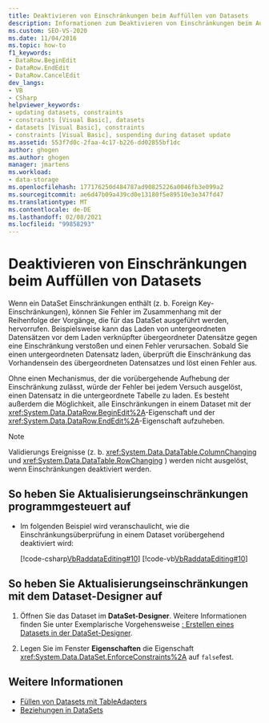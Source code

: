 ```yaml
---
title: Deaktivieren von Einschränkungen beim Auffüllen von Datasets
description: Informationen zum Deaktivieren von Einschränkungen beim Auffüllen eines Datasets. Unterbrechen Sie Update Einschränkungen Programm gesteuert oder mithilfe der DataSet-Designer.
ms.custom: SEO-VS-2020
ms.date: 11/04/2016
ms.topic: how-to
f1_keywords:
- DataRow.BeginEdit
- DataRow.EndEdit
- DataRow.CancelEdit
dev_langs:
- VB
- CSharp
helpviewer_keywords:
- updating datasets, constraints
- constraints [Visual Basic], datasets
- datasets [Visual Basic], constraints
- constraints [Visual Basic], suspending during dataset update
ms.assetid: 553f7d0c-2faa-4c17-b226-dd02855bf1dc
author: ghogen
ms.author: ghogen
manager: jmartens
ms.workload:
- data-storage
ms.openlocfilehash: 177176250d484787ad90825226a0046fb3e099a2
ms.sourcegitcommit: ae6d47b09a439cd0e13180f5e89510e3e347fd47
ms.translationtype: MT
ms.contentlocale: de-DE
ms.lasthandoff: 02/08/2021
ms.locfileid: "99858293"
---
```

# <a name="turn-off-constraints-while-filling-a-dataset"></a>Deaktivieren von Einschränkungen beim Auffüllen von Datasets

Wenn ein DataSet Einschränkungen enthält (z. b. Foreign Key-Einschränkungen), können Sie Fehler im Zusammenhang mit der Reihenfolge der Vorgänge, die für das DataSet ausgeführt werden, hervorrufen. Beispielsweise kann das Laden von untergeordneten Datensätzen vor dem Laden verknüpfter übergeordneter Datensätze gegen eine Einschränkung verstoßen und einen Fehler verursachen. Sobald Sie einen untergeordneten Datensatz laden, überprüft die Einschränkung das Vorhandensein des übergeordneten Datensatzes und löst einen Fehler aus.

Ohne einen Mechanismus, der die vorübergehende Aufhebung der Einschränkung zulässt, würde der Fehler bei jedem Versuch ausgelöst, einen Datensatz in die untergeordnete Tabelle zu laden. Es besteht außerdem die Möglichkeit, alle Einschränkungen in einem Dataset mit der <xref:System.Data.DataRow.BeginEdit%2A>-Eigenschaft und der <xref:System.Data.DataRow.EndEdit%2A>-Eigenschaft aufzuheben.

> [!NOTE]
> Validierungs Ereignisse (z. b. <xref:System.Data.DataTable.ColumnChanging> und <xref:System.Data.DataTable.RowChanging> ) werden nicht ausgelöst, wenn Einschränkungen deaktiviert werden.

## <a name="to-suspend-update-constraints-programmatically"></a>So heben Sie Aktualisierungseinschränkungen programmgesteuert auf

- Im folgenden Beispiel wird veranschaulicht, wie die Einschränkungsüberprüfung in einem Dataset vorübergehend deaktiviert wird:

     [!code-csharp[VbRaddataEditing#10](../data-tools/codesnippet/CSharp/turn-off-constraints-while-filling-a-dataset_1.cs)]
     [!code-vb[VbRaddataEditing#10](../data-tools/codesnippet/VisualBasic/turn-off-constraints-while-filling-a-dataset_1.vb)]

## <a name="to-suspend-update-constraints-using-the-dataset-designer"></a>So heben Sie Aktualisierungseinschränkungen mit dem Dataset-Designer auf

1. Öffnen Sie das Dataset im **DataSet-Designer**. Weitere Informationen finden Sie unter Exemplarische Vorgehensweise [: Erstellen eines Datasets in der DataSet-Designer](walkthrough-creating-a-dataset-with-the-dataset-designer.md).

2. Legen Sie im Fenster **Eigenschaften** die Eigenschaft <xref:System.Data.DataSet.EnforceConstraints%2A> auf `false`fest.

## <a name="see-also"></a>Weitere Informationen

- [Füllen von Datasets mit TableAdapters](../data-tools/fill-datasets-by-using-tableadapters.md)
- [Beziehungen in DataSets](../data-tools/relationships-in-datasets.md)
